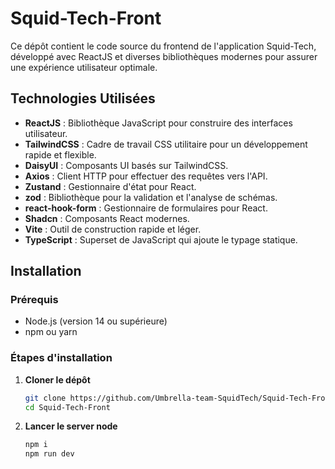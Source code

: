 # Squid-Tech-Front

Ce dépôt contient le code source du frontend de l'application Squid-Tech, développé avec ReactJS et diverses bibliothèques modernes pour assurer une expérience utilisateur optimale.

## Technologies Utilisées

- **ReactJS** : Bibliothèque JavaScript pour construire des interfaces utilisateur.
- **TailwindCSS** : Cadre de travail CSS utilitaire pour un développement rapide et flexible.
- **DaisyUI** : Composants UI basés sur TailwindCSS.
- **Axios** : Client HTTP pour effectuer des requêtes vers l'API.
- **Zustand** : Gestionnaire d'état pour React.
- **zod** : Bibliothèque pour la validation et l'analyse de schémas.
- **react-hook-form** : Gestionnaire de formulaires pour React.
- **Shadcn** : Composants React modernes.
- **Vite** : Outil de construction rapide et léger.
- **TypeScript** : Superset de JavaScript qui ajoute le typage statique.

## Installation

### Prérequis

- Node.js (version 14 ou supérieure)
- npm ou yarn

### Étapes d'installation

1. **Cloner le dépôt**

   ```bash
   git clone https://github.com/Umbrella-team-SquidTech/Squid-Tech-Front.git
   cd Squid-Tech-Front
   ```

2. **Lancer le server node**
   ```bash
   npm i
   npm run dev
   ```
